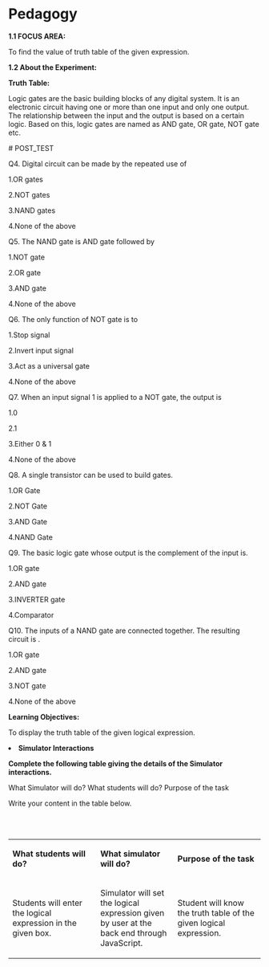 # Pedagogy
<p><strong>1.1</strong><strong> FOCUS AREA: </strong></p>
<p>To find the value of truth table of the given expression.</p>
<p><strong>1.2 About the Experiment: </strong></p>
<p><strong>Truth Table:</strong></p>
<p>Logic gates are the basic building blocks of any digital system.
It is an electronic circuit having one or more than one input and only one output. 
The relationship between the input and the output is based on a certain logic.
Based on this, logic gates are named as AND gate, OR gate, NOT gate etc.</p>
# POST_TEST
<P>Q4. Digital circuit can be made by the repeated use of</P>

<P>1.OR gates</P>
<P>2.NOT gates</P>
<P>3.NAND gates</P>
<P>4.None of the above</P>


<P>Q5. The NAND gate is AND gate followed by</P>

<P>1.NOT gate</P>
<P>2.OR gate</P>
<P>3.AND gate</P>
<P>4.None of the above</P>


<P>Q6. The only function of NOT gate is to</P>

<P>1.Stop signal</P>
<P>2.Invert input signal</P>
<P>3.Act as a universal gate</P>
<P>4.None of the above</P>


<P>Q7. When an input signal 1 is applied to a NOT gate, the output is</P>

<P>1.0</P>
<P>2.1</P>
<P>3.Either 0 & 1</P>
<P>4.None of the above</P>


<P>Q8. A single transistor can be used to build gates.</P>

<P><P>1.OR Gate</P>
<P>2.NOT Gate</P>
<P>3.AND Gate</P>
<P>4.NAND Gate</P>


<P>Q9. The basic logic gate whose output is the complement of the input is.</P>

<P>1.OR gate</P></P>
<P>2.AND gate</P>
<P>3.INVERTER gate</P>
<P>4.Comparator</P>


<P>Q10. The inputs of a NAND gate are connected together. The resulting circuit is .</P>

<P>1.OR gate</P>
<P>2.AND gate</P>
<P>3.NOT gate</P>
<P>4.None of the above</P>

<p><strong>Learning Objectives:</strong></p>
<p>To display the truth table of the given logical expression.</p>
<table width="708">
<tbody>
<li><strong> Simulator Interactions</strong></li>
</ol>
<p><strong>Complete the following table giving the details of the Simulator interactions.</strong></p>
<p>What Simulator will do? What students will do? Purpose of the task</p>
<p>Write your content in the table below.</p>
<p>&nbsp;</p>
<table width="703">
<tbody>
<tr>
<td width="254">
<p><strong>What students will do?</strong></p>
</td>
<td width="204">
<p><strong>What simulator will do?</strong></p>
</td>
<td width="245">
<p><strong>Purpose of the task</strong></p>
</td>
</tr>
<tr>
<td width="254">
<p>Students will enter the logical expression in the given box.</p>
</td>
<td width="204">
<p>Simulator will set the logical expression given by user at the back end through JavaScript.</p>
</td>
<td width="245">
<p>Student will know the truth table of the given logical expression.</p>
</td>
</tr>
